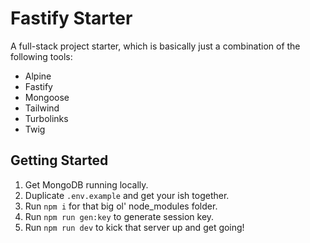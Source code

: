 # Fastify Starter

A full-stack project starter, which is basically just a combination of the following tools:
- Alpine
- Fastify
- Mongoose
- Tailwind
- Turbolinks
- Twig

## Getting Started

1. Get MongoDB running locally.
2. Duplicate `.env.example` and get your ish together.
3. Run `npm i` for that big ol' node_modules folder.
4. Run `npm run gen:key` to generate session key.
5. Run `npm run dev` to kick that server up and get going!
